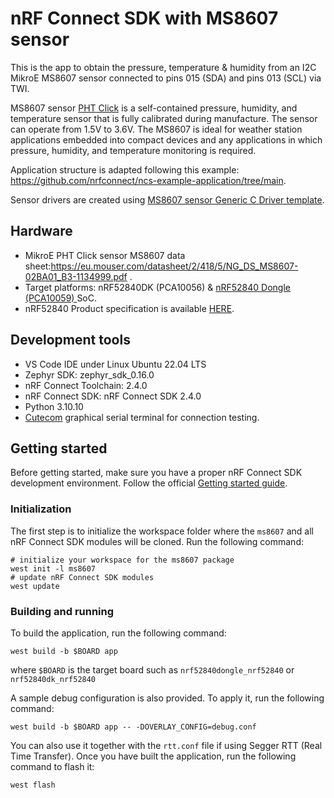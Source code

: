 # nRF Connect SDK with MS8607 sensor

This is the app to obtain the pressure, temperature & humidity from an I2C MikroE MS8607 sensor connected to pins 015 (SDA) and pins 013 (SCL) via TWI. 

MS8607 sensor [PHT Click](https://www.mikroe.com/pht-click) is a self-contained pressure, humidity, and temperature sensor that is fully calibrated during manufacture. The sensor can operate from 1.5V to 3.6V. The MS8607 is ideal for weather station applications embedded into compact devices and any applications in which pressure, humidity, and temperature monitoring is required.

Application structure is adapted following this example: https://github.com/nrfconnect/ncs-example-application/tree/main.

Sensor drivers are created using [MS8607 sensor Generic C Driver template](https://github.com/TEConnectivity/MS8607_Generic_C_Driver/tree/master). 

## Hardware 
* MikroE PHT Click sensor MS8607 data sheet:https://eu.mouser.com/datasheet/2/418/5/NG_DS_MS8607-02BA01_B3-1134999.pdf .
* Target platforms: nRF52840DK (PCA10056) & [nRF52840 Dongle (PCA10059) ](https://lv.mouser.com/new/nordic-semiconductor/nordic-nrf52840-usb-dongle/) SoC. 
* nRF52840 Product specification is available [HERE](https://infocenter.nordicsemi.com/index.jsp?topic=%2Fps_nrf52840%2Fkeyfeatures_html5.html).

## Development tools
* VS Code IDE under Linux Ubuntu 22.04 LTS
* Zephyr SDK: zephyr_sdk_0.16.0
* nRF Connect Toolchain: 2.4.0
* nRF Connect SDK: nRF Connect SDK 2.4.0
* Python 3.10.10
* [Cutecom](https://gitlab.com/cutecom/cutecom/) graphical serial terminal for connection testing.

## Getting started

Before getting started, make sure you have a proper nRF Connect SDK development environment.
Follow the official
[Getting started guide](https://developer.nordicsemi.com/nRF_Connect_SDK/doc/latest/nrf/getting_started.html).

### Initialization

The first step is to initialize the workspace folder where
the ``ms8607`` and all nRF Connect SDK modules will be cloned. Run the following
command:

```shell
# initialize your workspace for the ms8607 package
west init -l ms8607
# update nRF Connect SDK modules
west update
```

### Building and running

To build the application, run the following command:

```shell
west build -b $BOARD app
```

where `$BOARD` is the target board such as ``nrf52840dongle_nrf52840`` or ``nrf52840dk_nrf52840``

A sample debug configuration is also provided. To apply it, run the following
command:

```shell
west build -b $BOARD app -- -DOVERLAY_CONFIG=debug.conf
```

You can also use it together with the `rtt.conf` file if using Segger RTT (Real Time Transfer). Once
you have built the application, run the following command to flash it:

```shell
west flash
```
